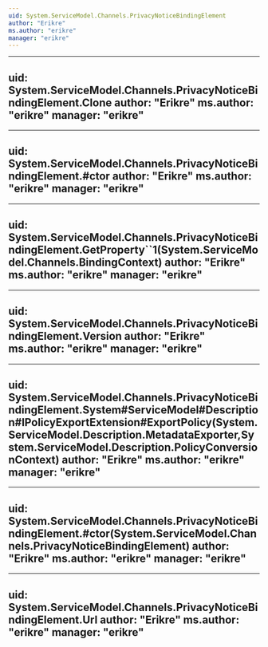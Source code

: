 ```yaml
---
uid: System.ServiceModel.Channels.PrivacyNoticeBindingElement
author: "Erikre"
ms.author: "erikre"
manager: "erikre"
---
```


---
uid: System.ServiceModel.Channels.PrivacyNoticeBindingElement.Clone
author: "Erikre"
ms.author: "erikre"
manager: "erikre"
---

---
uid: System.ServiceModel.Channels.PrivacyNoticeBindingElement.#ctor
author: "Erikre"
ms.author: "erikre"
manager: "erikre"
---

---
uid: System.ServiceModel.Channels.PrivacyNoticeBindingElement.GetProperty``1(System.ServiceModel.Channels.BindingContext)
author: "Erikre"
ms.author: "erikre"
manager: "erikre"
---

---
uid: System.ServiceModel.Channels.PrivacyNoticeBindingElement.Version
author: "Erikre"
ms.author: "erikre"
manager: "erikre"
---

---
uid: System.ServiceModel.Channels.PrivacyNoticeBindingElement.System#ServiceModel#Description#IPolicyExportExtension#ExportPolicy(System.ServiceModel.Description.MetadataExporter,System.ServiceModel.Description.PolicyConversionContext)
author: "Erikre"
ms.author: "erikre"
manager: "erikre"
---

---
uid: System.ServiceModel.Channels.PrivacyNoticeBindingElement.#ctor(System.ServiceModel.Channels.PrivacyNoticeBindingElement)
author: "Erikre"
ms.author: "erikre"
manager: "erikre"
---

---
uid: System.ServiceModel.Channels.PrivacyNoticeBindingElement.Url
author: "Erikre"
ms.author: "erikre"
manager: "erikre"
---
